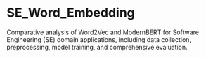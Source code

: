 # SE_Word_Embedding
Comparative analysis of Word2Vec and ModernBERT for Software Engineering (SE) domain applications, including data collection, preprocessing, model training, and comprehensive evaluation.

